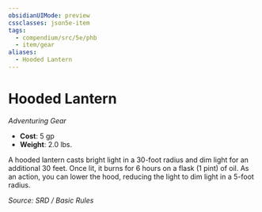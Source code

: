 ```yaml
---
obsidianUIMode: preview
cssclasses: json5e-item
tags:
  - compendium/src/5e/phb
  - item/gear
aliases:
  - Hooded Lantern
---
```

# Hooded Lantern
*Adventuring Gear*  

- **Cost**: 5 gp
- **Weight**: 2.0 lbs.

A hooded lantern casts bright light in a 30-foot radius and dim light for an additional 30 feet. Once lit, it burns for 6 hours on a flask (1 pint) of oil. As an action, you can lower the hood, reducing the light to dim light in a 5-foot radius.

*Source: SRD / Basic Rules*